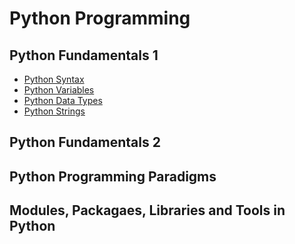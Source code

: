 # Python Programming

## Python Fundamentals 1

- [Python Syntax](https://github.com/marvedventures/programming-in-python/blob/master/1-python-fundamentals/python_syntax.py)
- [Python Variables](https://github.com/marvedventures/programming-in-python/blob/master/1-python-fundamentals/python_variables.py)
- [Python Data Types](https://github.com/marvedventures/programming-in-python/blob/master/1-python-fundamentals/python_data_types.py)
- [Python Strings](https://github.com/marvedventures/programming-in-python/blob/master/1-python-fundamentals/python_strings.py)

## Python Fundamentals 2

## Python Programming Paradigms

## Modules, Packagaes, Libraries and Tools in Python
